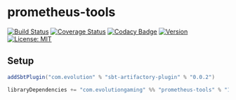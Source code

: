 # prometheus-tools
[![Build Status](https://github.com/evolution-gaming/prometheus-tools/workflows/CI/badge.svg)](https://github.com/evolution-gaming/prometheus-tools/actions?query=workflow%3ACI)
[![Coverage Status](https://coveralls.io/repos/evolution-gaming/prometheus-tools/badge.svg)](https://coveralls.io/r/evolution-gaming/prometheus-tools)
[![Codacy Badge](https://api.codacy.com/project/badge/Grade/6201774fdda6406c99e4b7c995dc966e)](https://www.codacy.com/app/evolution-gaming/prometheus-tools?utm_source=github.com&amp;utm_medium=referral&amp;utm_content=evolution-gaming/prometheus-tools&amp;utm_campaign=Badge_Grade)
[![Version](https://img.shields.io/badge/version-click-blue)](https://evolution.jfrog.io/artifactory/api/search/latestVersion?g=com.evolutiongaming&a=prometheus-tools-actor_2.13&repos=public)
[![License: MIT](https://img.shields.io/badge/License-MIT-yellowgreen.svg)](https://opensource.org/licenses/MIT)

## Setup

```scala
addSbtPlugin("com.evolution" % "sbt-artifactory-plugin" % "0.0.2")

libraryDependencies += "com.evolutiongaming" %% "prometheus-tools" % "1.0.7"
```
